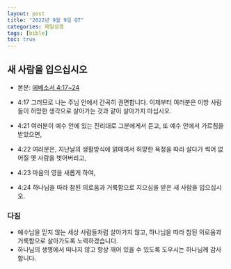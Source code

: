 ```yaml
---
layout: post
title: "2022년 9월 9일 QT"
categories: 매일성경
tags: [bible]
toc: true
---
```


## 새 사람을 입으십시오
- 본문: [에베소서 4:17~24](https://www.bskorea.or.kr/bible/korbibReadpage.php?version=SAE&book=eph&chap=4&sec=17&cVersion=&fontSize=15px&fontWeight=normal#focus)

- 4:17 그러므로 나는 주님 안에서 간곡히 권면합니다. 이제부터 여러분은 이방 사람들이 허망한 생각으로 살아가는 것과 같이 살아가지 마십시오.
- 4:21 여러분이 예수 안에 있는 진리대로 그분에게서 듣고, 또 예수 안에서 가르침을 받았으면,
- 4:22 여러분은, 지난날의 생활방식에 얽매여서 허망한 욕정을 따라 살다가 썩어 없어질 옛 사람을 벗어버리고,
- 4:23 마음의 영을 새롭게 하여,
- 4:24 하나님을 따라 참된 의로움과 거룩함으로 지으심을 받은 새 사람을 입으십시오.

### 다짐
- 예수님을 믿지 않는 세상 사람들처럼 살아가지 않고, 하나님을 따라 참된 의로움과 거룩함으로 살아가도록 노력하겠습니다.
- 하나님의 생명에서 떠나지 않고 항상 깨어 있을 수 있도록 도우시는 하나님께 감사합니다. 
